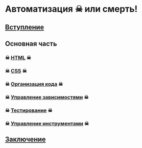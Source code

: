 # Автоматизация ☠ или смерть!

## [Вступление](intro.md)

## Основная часть

### ☠ [HTML](html.md) ☠

### ☠ [CSS](css.md) ☠

### ☠ [Организация кода](scaffolding.md) ☠

### ☠ [Управление зависимостями](dependencies.md) ☠

### ☠ [Тестирование](testing.md) ☠

### ☠ [Управление инструментами](tools.md) ☠

## [Заключение](outro.md)
